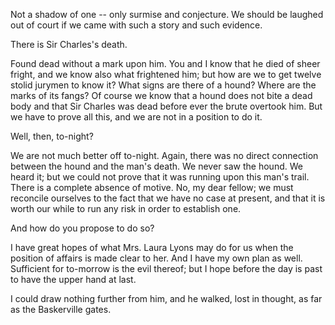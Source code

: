 Not a shadow of one -- only surmise and conjecture. We should be
laughed out of court if we came with such a story and such evidence.

There is Sir Charles's death.

Found dead without a mark upon him. You and I know that he died of
sheer fright, and we know also what frightened him; but how are we to
get twelve stolid jurymen to know it? What signs are there of a hound?
Where are the marks of its fangs? Of course we know that a hound does
not bite a dead body and that Sir Charles was dead before ever the brute
overtook him. But we have to prove all this, and we are not in a
position to do it.

Well, then, to-night?

We are not much better off to-night. Again, there was no direct
connection between the hound and the man's death. We never saw the
hound. We heard it; but we could not prove that it was running upon this
man's trail. There is a complete absence of motive. No, my dear fellow;
we must reconcile ourselves to the fact that we have no case at present,
and that it is worth our while to run any risk in order to establish
one.

And how do you propose to do so?

I have great hopes of what Mrs. Laura Lyons may do for us when the
position of affairs is made clear to her. And I have my own plan as
well. Sufficient for to-morrow is the evil thereof; but I hope before
the day is past to have the upper hand at last.

I could draw nothing further from him, and he walked, lost in thought,
as far as the Baskerville gates.
